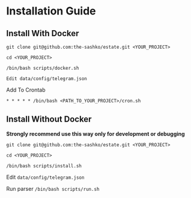 # Installation Guide

## Install With Docker

`git clone git@github.com:the-sashko/estate.git <YOUR_PROJECT>`

`cd <YOUR_PROJECT>`

`/bin/bash scripts/docker.sh`

`Edit data/config/telegram.json`

Add To Crontab

`* * * * * /bin/bash <PATH_TO_YOUR_PROJECT>/cron.sh`

## Install Without Docker

**Strongly recommend use this way only for development or debugging**

`git clone git@github.com:the-sashko/estate.git <YOUR_PROJECT>`

`cd <YOUR_PROJECT>`

`/bin/bash scripts/install.sh`

Edit `data/config/telegram.json`

Run parser `/bin/bash scripts/run.sh`
